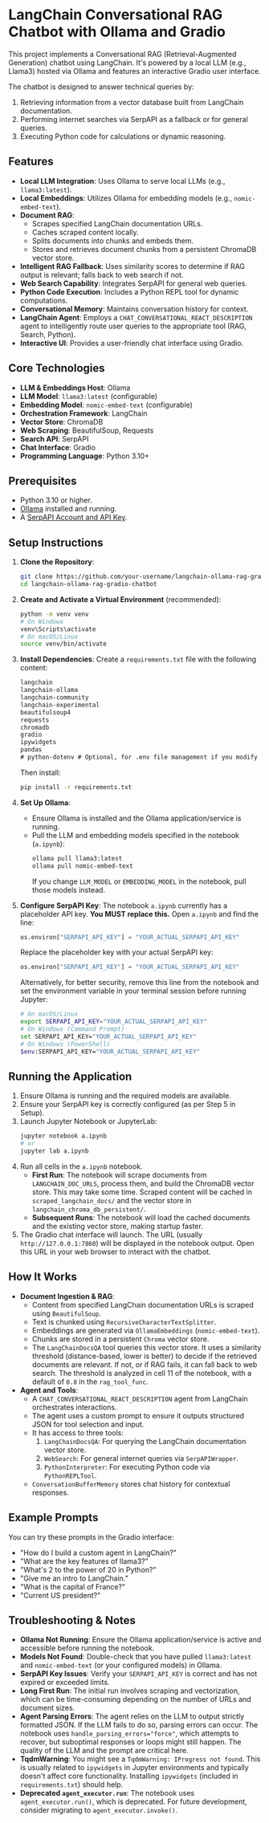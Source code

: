 # LangChain Conversational RAG Chatbot with Ollama and Gradio

This project implements a Conversational RAG (Retrieval-Augmented Generation) chatbot using LangChain. It's powered by a local LLM (e.g., Llama3) hosted via Ollama and features an interactive Gradio user interface.

The chatbot is designed to answer technical queries by:
1.  Retrieving information from a vector database built from LangChain documentation.
2.  Performing internet searches via SerpAPI as a fallback or for general queries.
3.  Executing Python code for calculations or dynamic reasoning.

## Features

*   **Local LLM Integration**: Uses Ollama to serve local LLMs (e.g., `llama3:latest`).
*   **Local Embeddings**: Utilizes Ollama for embedding models (e.g., `nomic-embed-text`).
*   **Document RAG**:
    *   Scrapes specified LangChain documentation URLs.
    *   Caches scraped content locally.
    *   Splits documents into chunks and embeds them.
    *   Stores and retrieves document chunks from a persistent ChromaDB vector store.
*   **Intelligent RAG Fallback**: Uses similarity scores to determine if RAG output is relevant; falls back to web search if not.
*   **Web Search Capability**: Integrates SerpAPI for general web queries.
*   **Python Code Execution**: Includes a Python REPL tool for dynamic computations.
*   **Conversational Memory**: Maintains conversation history for context.
*   **LangChain Agent**: Employs a `CHAT_CONVERSATIONAL_REACT_DESCRIPTION` agent to intelligently route user queries to the appropriate tool (RAG, Search, Python).
*   **Interactive UI**: Provides a user-friendly chat interface using Gradio.

## Core Technologies

*   **LLM & Embeddings Host**: Ollama
*   **LLM Model**: `llama3:latest` (configurable)
*   **Embedding Model**: `nomic-embed-text` (configurable)
*   **Orchestration Framework**: LangChain
*   **Vector Store**: ChromaDB
*   **Web Scraping**: BeautifulSoup, Requests
*   **Search API**: SerpAPI
*   **Chat Interface**: Gradio
*   **Programming Language**: Python 3.10+

## Prerequisites

*   Python 3.10 or higher.
*   [Ollama](https://ollama.com/) installed and running.
*   A [SerpAPI Account and API Key](https://serpapi.com/).

## Setup Instructions

1.  **Clone the Repository**:
    ```bash
    git clone https://github.com/your-username/langchain-ollama-rag-gradio-chatbot.git
    cd langchain-ollama-rag-gradio-chatbot
    ```

2.  **Create and Activate a Virtual Environment** (recommended):
    ```bash
    python -m venv venv
    # On Windows
    venv\Scripts\activate
    # On macOS/Linux
    source venv/bin/activate
    ```

3.  **Install Dependencies**:
    Create a `requirements.txt` file with the following content:
    ```txt
    langchain
    langchain-ollama
    langchain-community
    langchain-experimental
    beautifulsoup4
    requests
    chromadb
    gradio
    ipywidgets
    pandas
    # python-dotenv # Optional, for .env file management if you modify the script
    ```
    Then install:
    ```bash
    pip install -r requirements.txt
    ```

4.  **Set Up Ollama**:
    *   Ensure Ollama is installed and the Ollama application/service is running.
    *   Pull the LLM and embedding models specified in the notebook (`a.ipynb`):
        ```bash
        ollama pull llama3:latest
        ollama pull nomic-embed-text
        ```
        If you change `LLM_MODEL` or `EMBEDDING_MODEL` in the notebook, pull those models instead.

5.  **Configure SerpAPI Key**:
    The notebook `a.ipynb` currently has a placeholder API key. **You MUST replace this.**
    Open `a.ipynb` and find the line:
    ```python
    os.environ["SERPAPI_API_KEY"] = "YOUR_ACTUAL_SERPAPI_API_KEY"
    ```
    Replace the placeholder key with your actual SerpAPI key:
    ```python
    os.environ["SERPAPI_API_KEY"] = "YOUR_ACTUAL_SERPAPI_API_KEY"
    ```
    Alternatively, for better security, remove this line from the notebook and set the environment variable in your terminal session before running Jupyter:
    ```bash
    # On macOS/Linux
    export SERPAPI_API_KEY="YOUR_ACTUAL_SERPAPI_API_KEY"
    # On Windows (Command Prompt)
    set SERPAPI_API_KEY="YOUR_ACTUAL_SERPAPI_API_KEY"
    # On Windows (PowerShell)
    $env:SERPAPI_API_KEY="YOUR_ACTUAL_SERPAPI_API_KEY"
    ```

## Running the Application

1.  Ensure Ollama is running and the required models are available.
2.  Ensure your SerpAPI key is correctly configured (as per Step 5 in Setup).
3.  Launch Jupyter Notebook or JupyterLab:
    ```bash
    jupyter notebook a.ipynb
    # or
    jupyter lab a.ipynb
    ```
4.  Run all cells in the `a.ipynb` notebook.
    *   **First Run**: The notebook will scrape documents from `LANGCHAIN_DOC_URLS`, process them, and build the ChromaDB vector store. This may take some time. Scraped content will be cached in `scraped_langchain_docs/` and the vector store in `langchain_chroma_db_persistent/`.
    *   **Subsequent Runs**: The notebook will load the cached documents and the existing vector store, making startup faster.
5.  The Gradio chat interface will launch. The URL (usually `http://127.0.0.1:7860`) will be displayed in the notebook output. Open this URL in your web browser to interact with the chatbot.

## How It Works

*   **Document Ingestion & RAG**:
    *   Content from specified LangChain documentation URLs is scraped using `BeautifulSoup`.
    *   Text is chunked using `RecursiveCharacterTextSplitter`.
    *   Embeddings are generated via `OllamaEmbeddings` (`nomic-embed-text`).
    *   Chunks are stored in a persistent `Chroma` vector store.
    *   The `LangChainDocsQA` tool queries this vector store. It uses a similarity threshold (distance-based, lower is better) to decide if the retrieved documents are relevant. If not, or if RAG fails, it can fall back to web search. The threshold is analyzed in cell 11 of the notebook, with a default of `0.8` in the `rag_tool_func`.
*   **Agent and Tools**:
    *   A `CHAT_CONVERSATIONAL_REACT_DESCRIPTION` agent from LangChain orchestrates interactions.
    *   The agent uses a custom prompt to ensure it outputs structured JSON for tool selection and input.
    *   It has access to three tools:
        1.  `LangChainDocsQA`: For querying the LangChain documentation vector store.
        2.  `WebSearch`: For general internet queries via `SerpAPIWrapper`.
        3.  `PythonInterpreter`: For executing Python code via `PythonREPLTool`.
    *   `ConversationBufferMemory` stores chat history for contextual responses.

## Example Prompts

You can try these prompts in the Gradio interface:

*   "How do I build a custom agent in LangChain?"
*   "What are the key features of llama3?"
*   "What's 2 to the power of 20 in Python?"
*   "Give me an intro to LangChain."
*   "What is the capital of France?"
*   "Current US president?"


## Troubleshooting & Notes

*   **Ollama Not Running**: Ensure the Ollama application/service is active and accessible before running the notebook.
*   **Models Not Found**: Double-check that you have pulled `llama3:latest` and `nomic-embed-text` (or your configured models) in Ollama.
*   **SerpAPI Key Issues**: Verify your `SERPAPI_API_KEY` is correct and has not expired or exceeded limits.
*   **Long First Run**: The initial run involves scraping and vectorization, which can be time-consuming depending on the number of URLs and document sizes.
*   **Agent Parsing Errors**: The agent relies on the LLM to output strictly formatted JSON. If the LLM fails to do so, parsing errors can occur. The notebook uses `handle_parsing_errors="force"`, which attempts to recover, but suboptimal responses or loops might still happen. The quality of the LLM and the prompt are critical here.
*   **TqdmWarning**: You might see a `TqdmWarning: IProgress not found`. This is usually related to `ipywidgets` in Jupyter environments and typically doesn't affect core functionality. Installing `ipywidgets` (included in `requirements.txt`) should help.
*   **Deprecated `agent_executor.run`**: The notebook uses `agent_executor.run()`, which is deprecated. For future development, consider migrating to `agent_executor.invoke()`.

